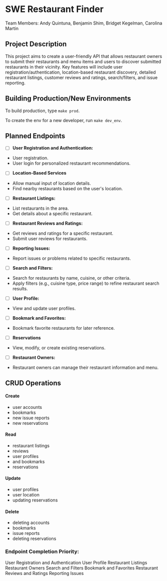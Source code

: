 # SWE Restaurant Finder
Team Members: Andy Quintuna, Benjamin Shim, Bridget Kegelman, Carolina Martin

## Project Description
This project aims to create a user-friendly API that allows restaurant owners to submit their restaurants and menu items and users to discover submitted restaurants in their vicinity. Key features will include user registration/authentication, location-based restaurant discovery, detailed restaurant listings, customer reviews and ratings, search/filters, and issue reporting. 

## Building Production/New Environments

To build production, type `make prod`.

To create the env for a new developer, run `make dev_env`.

## Planned Endpoints

 - [ ] **User Registration and Authentication:**
 - User registration.
 - User login for personalized restaurant recommendations.

 - [ ] **Location-Based Services**
 - Allow manual input of location details.
 - Find nearby restaurants based on the user's location.

 - [ ] **Restaurant Listings:**
 - List restaurants in the area.
 - Get details about a specific restaurant.

 - [ ] **Restaurant Reviews and Ratings:**
 - Get reviews and ratings for a specific restaurant.
 - Submit user reviews for restaurants.

 - [ ] **Reporting Issues:**
 - Report issues or problems related to specific restaurants.

 - [ ] **Search and Filters:**
 - Search for restaurants by name, cuisine, or other criteria.
 - Apply filters (e.g., cuisine type, price range) to refine restaurant search results.

 - [ ] **User Profile:**
 - View and update user profiles.

 - [ ] **Bookmark and Favorites:**
 - Bookmark favorite restaurants for later reference.

 - [ ] **Reservations**
 - View, modify, or create existing reservations.

 - [ ] **Restaurant Owners:**
 - Restaurant owners can manage their restaurant information and menu.

## CRUD Operations
#### Create
- user accounts
- bookmarks
- new issue reports
- new reservations

#### Read
- restaurant listings
- reviews
- user profiles
- and bookmarks
- reservations

#### Update
- user profiles
- user location
- updating reservations

#### Delete
- deleting accounts
- bookmarks
- issue reports
- deleting reservations

### Endpoint Completion Priority:
User Registration and Authentication
User Profile
Restaurant Listings
Restaurant Owners
Search and Filters
Bookmark and Favorites
Restaurant Reviews and Ratings
Reporting Issues
